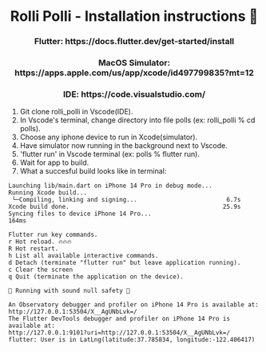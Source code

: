 <h1 align="center">Rolli Polli - Installation instructions 🔧</h1>
<h3 align="center">Flutter: https://docs.flutter.dev/get-started/install</h3>
<h3 align="center">MacOS Simulator: https://apps.apple.com/us/app/xcode/id497799835?mt=12</h3>
<h3 align="center">IDE: https://code.visualstudio.com/</h3>

1. Git clone rolli_polli in Vscode(IDE).
2. In Vscode's terminal, change directory into file polls (ex: rolli_polli % cd polls).
3. Choose any iphone device to run in Xcode(simulator).
4. Have simulator now running in the background next to Vscode.
5. 'flutter run' in Vscode terminal (ex: polls % flutter run).
6. Wait for app to build.
7. What a succesful build looks like in terminal:
```
Launching lib/main.dart on iPhone 14 Pro in debug mode...
Running Xcode build...                                                  
 └─Compiling, linking and signing...                         6.7s
Xcode build done.                                           25.9s
Syncing files to device iPhone 14 Pro...                           164ms

Flutter run key commands.
r Hot reload. 🔥🔥🔥
R Hot restart.
h List all available interactive commands.
d Detach (terminate "flutter run" but leave application running).
c Clear the screen
q Quit (terminate the application on the device).

💪 Running with sound null safety 💪

An Observatory debugger and profiler on iPhone 14 Pro is available at: http://127.0.0.1:53504/X__AgUNbLvk=/
The Flutter DevTools debugger and profiler on iPhone 14 Pro is available at:
http://127.0.0.1:9101?uri=http://127.0.0.1:53504/X__AgUNbLvk=/
flutter: User is in LatLng(latitude:37.785834, longitude:-122.406417)
```


